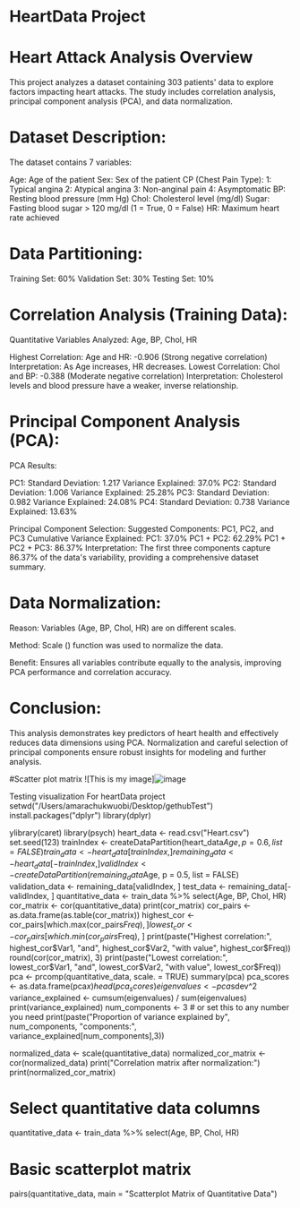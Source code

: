 # HeartData Project
# Heart Attack Analysis Overview
This project analyzes a dataset containing 303 patients' data to explore factors impacting heart attacks. The study includes correlation analysis, principal component analysis (PCA), and data normalization.
# Dataset Description:
The dataset contains 7 variables:

Age: Age of the patient
Sex: Sex of the patient
CP (Chest Pain Type):
1: Typical angina
2: Atypical angina
3: Non-anginal pain
4: Asymptomatic
BP: Resting blood pressure (mm Hg)
Chol: Cholesterol level (mg/dl)
Sugar: Fasting blood sugar > 120 mg/dl (1 = True, 0 = False)
HR: Maximum heart rate achieved

#  Data Partitioning:
Training Set: 60%
Validation Set: 30%
Testing Set: 10%

# Correlation Analysis (Training Data):
Quantitative Variables Analyzed: Age, BP, Chol, HR

Highest Correlation:
Age and HR: -0.906 (Strong negative correlation)
Interpretation: As Age increases, HR decreases.
Lowest Correlation:
Chol and BP: -0.388 (Moderate negative correlation)
Interpretation: Cholesterol levels and blood pressure have a weaker, inverse relationship.

# Principal Component Analysis (PCA):
PCA Results:

PC1:
Standard Deviation: 1.217
Variance Explained: 37.0%
PC2:
Standard Deviation: 1.006
Variance Explained: 25.28%
PC3:
Standard Deviation: 0.982
Variance Explained: 24.08%
PC4:
Standard Deviation: 0.738
Variance Explained: 13.63%


Principal Component Selection:
Suggested Components: PC1, PC2, and PC3
Cumulative Variance Explained:
PC1: 37.0%
PC1 + PC2: 62.29%
PC1 + PC2 + PC3: 86.37%
Interpretation: The first three components capture 86.37% of the data's variability, providing a comprehensive dataset summary.


# Data Normalization:
Reason: Variables (Age, BP, Chol, HR) are on different scales.

Method: Scale () function was used to normalize the data.

Benefit: Ensures all variables contribute equally to the analysis, improving PCA performance and correlation accuracy.

# Conclusion:
This analysis demonstrates key predictors of heart health and effectively reduces data dimensions using PCA. Normalization and careful selection of principal components ensure robust insights for modeling and further analysis.


#Scatter plot matrix 
![This is my image]![image](https://github.com/user-attachments/assets/09119161-ed5d-45f2-9a78-a74dbbc502c3)




Testing visualization For heartData project
setwd("/Users/amarachukwuobi/Desktop/gethubTest")
install.packages("dplyr")
library(dplyr)

ylibrary(caret)
library(psych)
heart_data <- read.csv("Heart.csv")
set.seed(123)
trainIndex <- createDataPartition(heart_data$Age, p = 0.6, list = FALSE)
train_data <- heart_data[trainIndex, ]
remaining_data <- heart_data[-trainIndex, ]
validIndex <- createDataPartition(remaining_data$Age, p = 0.5, list = FALSE)
validation_data <- remaining_data[validIndex, ]
test_data <- remaining_data[-validIndex, ]
quantitative_data <- train_data %>% select(Age, BP, Chol, HR)
cor_matrix <- cor(quantitative_data)
print(cor_matrix)
cor_pairs <- as.data.frame(as.table(cor_matrix))
highest_cor <- cor_pairs[which.max(cor_pairs$Freq), ]
lowest_cor <- cor_pairs[which.min(cor_pairs$Freq), ]
print(paste("Highest correlation:", highest_cor$Var1, "and", highest_cor$Var2, "with value", highest_cor$Freq))
round(cor(cor_matrix), 3)
print(paste("Lowest correlation:", lowest_cor$Var1, "and", lowest_cor$Var2, "with value", lowest_cor$Freq))
pca <- prcomp(quantitative_data, scale. = TRUE)
summary(pca)
pca_scores <- as.data.frame(pca$x)
head(pca_scores)
eigenvalues <- pca$sdev^2
variance_explained <- cumsum(eigenvalues) / sum(eigenvalues)
print(variance_explained)
num_components <- 3  # or set this to any number you need
print(paste("Proportion of variance explained by", num_components, "components:", variance_explained[num_components],3))

normalized_data <- scale(quantitative_data)
normalized_cor_matrix <- cor(normalized_data)
print("Correlation matrix after normalization:")
print(normalized_cor_matrix)

# Select quantitative data columns
quantitative_data <- train_data %>% select(Age, BP, Chol, HR)

# Basic scatterplot matrix
pairs(quantitative_data, main = "Scatterplot Matrix of Quantitative Data")



